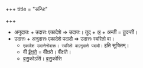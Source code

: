 +++
title = "सन्धिः"

+++
- अनुदात्तः + उदात्तः एकादेशे => उदात्तः। तुद् +  अ॒ + अन्ती॑ = तु॒दन्ती॑।
- उदात्तः + अनुदात्तः एकादेशे पदादौ => उदात्तः स्वरितो वा।
  - `एकादेश उदात्तेनोदात्तः। स्वरितो वाऽनुदात्ते पदादौ।` इति सूत्रितम्।
  - वी ई॒क्ष॒ते॒ = वी॑क्षते।  वीक्ष॑ते। 
  - व॒सु॒कोऽसि॑। व॒सु॒को॑सि
